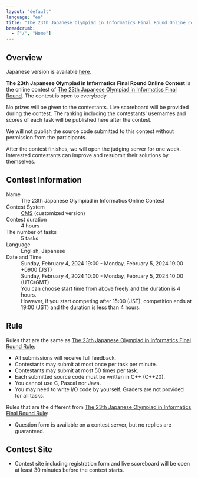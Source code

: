 ```yaml
---
layout: "default"
language: "en"
title: "The 23th Japanese Olympiad in Informatics Final Round Online Contest"
breadcrumb:
  - ["/", "Home"]
---
```


## Overview

Japanese version is available [here](./index.html).

**The 23th Japanese Olympiad in Informatics Final Round Online Contest** is the online contest of [The 23th Japanese Olympiad in Informatics Final Round](https://www.ioi-jp.org/joi/2023/2024-ho-outline).
The contest is open to everybody.

No prizes will be given to the contestants. Live scoreboard will be provided during the contest. The ranking including the contestants' usernames and scores of each task will be published here after the contest.

We will not publish the source code submitted to this contest without permission from the participants.

After the contest finishes, we will open the judging server for one week. Interested contestants can improve and resubmit their solutions by themselves.

## Contest Information

<dl>
  <dt>Name</dt>
    <dd>The 23th Japanese Olympiad in Informatics Online Contest</dd>

  <dt>Contest System</dt>
  <dd>
  <a href="https://github.com/cms-dev/cms/">CMS</a> (customized version)
  </dd>

  <dt>Contest duration</dt>
  <dd>4 hours</dd>

  <dt>The number of tasks</dt>
  <dd>5 tasks</dd>

  <dt>Language</dt>
  <dd>English, Japanese</dd>

  <dt>Date and Time</dt>
  <dd>Sunday, February 4, 2024 19:00 - Monday, February 5, 2024 19:00 +0900 (JST)</dd>
  <dd>Sunday, February 4, 2024 10:00 - Monday, February 5, 2024 10:00 (UTC/GMT)</dd>

  <dd>You can choose start time from above freely and the duration is 4 hours.</dd>
  <dd>However, if you start competing after 15:00 (JST), competition ends at 19:00 (JST) and the duration is less than 4 hours.</dd>
</dl>

## Rule

Rules that are the same as [The 23th Japanese Olympiad in Informatics Final Round Rule](https://www.ioi-jp.org/joi/2023/2024-ho-outline#OV):

- All submissions will receive full feedback.
- Contestants may submit at most once per task per minute.
- Contestants may submit at most 50 times per task.
- Each submitted source code must be written in C++ (C++20).
- You cannot use C, Pascal nor Java.
- You may need to write I/O code by yourself. Graders are not provided for all tasks.

Rules that are the different from [The 23th Japanese Olympiad in Informatics Final Round Rule](https://www.ioi-jp.org/joi/2023/2024-ho-outline#OV):

- Question form is available on a contest server, but no replies are guaranteed.

## Contest Site

- Contest site including registration form and live scoreboard will be open at least 30 minutes before the contest starts.